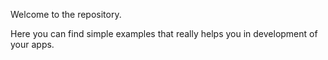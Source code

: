  
Welcome to the repository.

Here you can find simple examples that really helps you in development of your apps.
